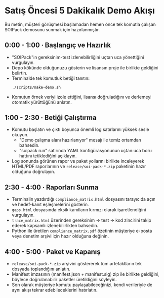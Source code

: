 # Satış Öncesi 5 Dakikalık Demo Akışı

Bu metin, müşteri görüşmesi başlamadan hemen önce tek komutla çalışan SOIPack demosunu sunmak için hazırlanmıştır.

## 0:00 - 1:00 · Başlangıç ve Hazırlık
- "SOIPack"in gereksinim-test izlenebilirliğini uçtan uca yönettiğini vurgulayın.
- Depo kökünde olduğunuzu gösterin ve lisansın proje ile birlikte geldiğini belirtin.
- Terminalde tek komutluk betiği tanıtın:
  ```bash
  ./scripts/make-demo.sh
  ```
- Komutun örnek veriyi izole ettiğini, lisansı doğruladığını ve derlemeyi otomatik yürüttüğünü anlatın.

## 1:00 - 2:30 · Betiği Çalıştırma
- Komutu başlatın ve çıktı boyunca önemli log satırlarını yüksek sesle okuyun.
  - "Demo çalışma alanı hazırlanıyor" mesajı ile temiz ortamdan bahsedin.
  - "soipack run" satırında YAML konfigürasyonunun uçtan uca boru hattını tetiklediğini açıklayın.
- Log sonunda görünen rapor ve paket yollarını birlikte inceleyerek HTML/PDF raporlarının ve `release/soi-pack-*.zip` paketinin hazır olduğunu doğrulayın.

## 2:30 - 4:00 · Raporları Sunma
- Terminalin yazdırdığı `compliance_matrix.html` dosyasını tarayıcıda açın ve hedef-kanıt eşleşmelerini gösterin.
- `gaps.html` dosyasında eksik kanıtların kırmızı olarak işaretlendiğini vurgulayın.
- `trace_matrix.html` üzerinden gereksinim → test → kod zincirini takip ederek kapsamlı izlenebilirlikten bahsedin.
- Python ile üretilen `compliance_matrix.pdf` özetinin müşteriye e-posta veya denetim arşivi için hazır olduğuna değinin.

## 4:00 - 5:00 · Paket ve Kapanış
- `release/soi-pack-*.zip` arşivini göstererek tüm artefaktların tek dosyada toplandığını anlatın.
- Manifest imzasının (manifest.json + manifest.sig) zip ile birlikte geldiğini, böylece doğrulanabilir paketler üretildiğini söyleyin.
- Son olarak müşteriye komutu paylaşabileceğinizi, kendi verileriyle de aynı akışı tekrar edebileceklerini hatırlatın.
